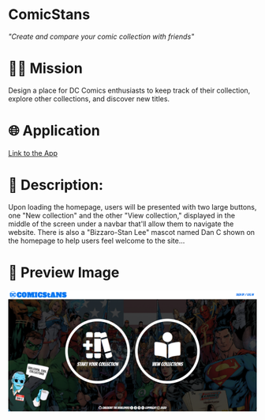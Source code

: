 # ComicStans
<p style="font-style:italic">"Create and compare your comic collection with friends"</p>

<h1>👨‍💻 Mission</h1>
<p>Design a place for DC Comics enthusiasts to keep track of their collection, explore other collections, and discover new titles.</p>

<h1>🌐 Application</h1>
<p><a href="https://pr1me-e1gh7.github.io/ComicStans/">Link to the App</a></p>

<h1>💭 Description:</h1>
<p> Upon loading the homepage, users will be presented with two large buttons, one "New collection" and the other "View collection,"  displayed in the middle of the screen under a navbar that'll allow them to navigate the website. There is also a "Bizzaro-Stan Lee" mascot named Dan C shown on the homepage to help users feel welcome to the site...</p>

<h1>🎨 Preview Image</h1>
<img src="./comicstans-preview.png"/>